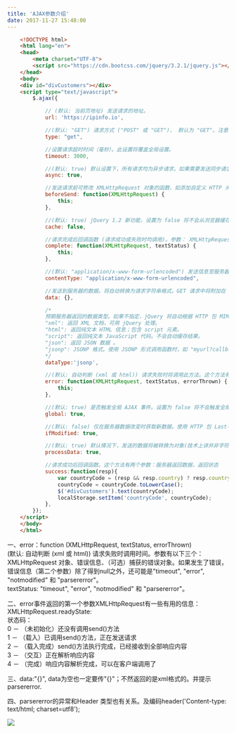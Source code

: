 ```yaml
---
title: 'AJAX参数介绍'
date: 2017-11-27 15:48:00
---   
```

```html
    <!DOCTYPE html>  
    <html lang="en">  
    <head>  
        <meta charset="UTF-8">  
        <script src="https://cdn.bootcss.com/jquery/3.2.1/jquery.js"></script>  
    </head>  
    <body>  
    <div id="divCustomers"></div>  
    <script type="text/javascript">  
        $.ajax({

            // (默认: 当前页地址) 发送请求的地址。  
            url: 'https://ipinfo.io', 

            //(默认: "GET") 请求方式 ("POST" 或 "GET")， 默认为 "GET"。注意：其它 HTTP 请求方法，如 PUT 和 DELETE 也可以使用，但仅部分浏览器支持。
            type: "get",  

            //设置请求超时时间（毫秒）。此设置将覆盖全局设置。
            timeout: 3000,

            //(默认: true) 默认设置下，所有请求均为异步请求。如果需要发送同步请求，请将此选项设置为 false。注意，同步请求将锁住浏览器，用户其它操作必须等待请求完成才可以执行。
            async: true,

            //发送请求前可修改 XMLHttpRequest 对象的函数，如添加自定义 HTTP 头。XMLHttpRequest 对象是唯一的参数。
            beforeSend: function(XMLHttpRequest) {
                this;
            },

            //(默认: true) jQuery 1.2 新功能，设置为 false 将不会从浏览器缓存中加载请求信息。
            cache: false,

            //请求完成后回调函数 (请求成功或失败时均调用)。参数： XMLHttpRequest 对象，成功信息字符串。
            complete: function(XMLHttpRequest, textStatus) {
                this;
            },

            //(默认: "application/x-www-form-urlencoded") 发送信息至服务器时内容编码类型。默认值适合大多数应用场合。
            contentType: "application/x-www-form-urlencoded",

            //发送到服务器的数据。将自动转换为请求字符串格式。GET 请求中将附加在 URL 后。查看 processData 选项说明以禁止此自动转换。必须为 Key/Value 格式。如果为数组，jQuery 将自动为不同值对应同一个名称。如 {foo:["bar1", "bar2"]} 转换为 '&foo=bar1&foo=bar2'。
            data: {},

            /*
            预期服务器返回的数据类型。如果不指定，jQuery 将自动根据 HTTP 包 MIME 信息返回 responseXML 或 responseText，并作为回调函数参数传递，可用值:
            "xml": 返回 XML 文档，可用 jQuery 处理。
            "html": 返回纯文本 HTML 信息；包含 script 元素。
            "script": 返回纯文本 JavaScript 代码。不会自动缓存结果。
            "json": 返回 JSON 数据 。
            "jsonp": JSONP 格式。使用 JSONP 形式调用函数时，如 "myurl?callback=?" jQuery 将自动替换 ? 为正确的函数名，以执行回调函数。
            */
            dataType:'jsonp', 

            //(默认: 自动判断 (xml 或 html)) 请求失败时将调用此方法。这个方法有三个参数：XMLHttpRequest 对象，错误信息，（可能）捕获的错误对象。
            error: function(XMLHttpRequest, textStatus, errorThrown) {
                this;
            },

            //(默认: true) 是否触发全局 AJAX 事件。设置为 false 将不会触发全局 AJAX 事件，如 ajaxStart 或 ajaxStop 。可用于控制不同的Ajax事件
            global: true,

            //(默认: false) 仅在服务器数据改变时获取新数据。使用 HTTP 包 Last-Modified 头信息判断。
            ifModified: true,

            //(默认: true) 默认情况下，发送的数据将被转换为对象(技术上讲并非字符串) 以配合默认内容类型 "application/x-www-form-urlencoded"。如果要发送 DOM 树信息或其它不希望转换的信息，请设置为 false。
            processData: true,

            //请求成功后回调函数。这个方法有两个参数：服务器返回数据，返回状态
            success:function(resp){  
                var countryCode = (resp && resp.country) ? resp.country : "";  
                countryCode = countryCode.toLowerCase();  
                $('#divCustomers').text(countryCode);  
                localStorage.setItem('countryCode', countryCode);  
            },  
        });  
    </script>  
    </body>  
    </html>  
```

一、error：function (XMLHttpRequest, textStatus, errorThrown)  
(默认: 自动判断 (xml 或 html)) 请求失败时调用时间。参数有以下三个：  
XMLHttpRequest 对象、错误信息、（可选）捕获的错误对象。如果发生了错误，错误信息（第二个参数）除了得到null之外，还可能是"timeout", "error", "notmodified" 和 "parsererror"。  
textStatus: "timeout", "error", "notmodified" 和 "parsererror"。  
  
二、error事件返回的第一个参数XMLHttpRequest有一些有用的信息：  
XMLHttpRequest.readyState:  
状态码：  
0 － （未初始化）还没有调用send()方法  
1 － （载入）已调用send()方法，正在发送请求  
2 － （载入完成）send()方法执行完成，已经接收到全部响应内容  
3 － （交互）正在解析响应内容  
4 － （完成）响应内容解析完成，可以在客户端调用了  
  
三、data:"{}", data为空也一定要传"{}"；不然返回的是xml格式的。并提示parsererror.  
  
四、parsererror的异常和Header 类型也有关系。及编码header('Content-type: text/html; charset=utf8');

![](https://img-blog.csdn.net/20171127154742006?watermark/2/text/aHR0cDovL2Jsb2cuY3Nkbi5uZXQveHV0b25nYmFv/font/5a6L5L2T/fontsize/400/fill/I0JBQkFCMA/dissolve/70/gravity/Center)